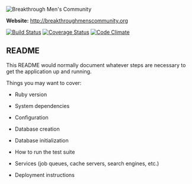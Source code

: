 ![Breakthrough Men's Community](https://raw.github.com/breakthroughmenscommunity/bmc/267df30366c7ca48cb5b7a76bced98a7e30e5aeb/app/assets/images/bmc_banner.png)

**Website:** http://breakthroughmenscommunity.org

[![Build Status](https://semaphoreapp.com/api/v1/projects/06b2f2ed-9fdd-4a8d-9bd0-8d8851eeac82/233062/shields_badge.png)](https://semaphoreapp.com/shillcock/bmc) [![Coverage Status](https://coveralls.io/repos/breakthroughmenscommunity/bmc/badge.png)](https://coveralls.io/r/breakthroughmenscommunity/bmc) [![Code Climate](https://codeclimate.com/github/breakthroughmenscommunity/bmc.png)](https://codeclimate.com/github/breakthroughmenscommunity/bmc)

## README

This README would normally document whatever steps are necessary to get the
application up and running.

Things you may want to cover:

* Ruby version

* System dependencies

* Configuration

* Database creation

* Database initialization

* How to run the test suite

* Services (job queues, cache servers, search engines, etc.)

* Deployment instructions
